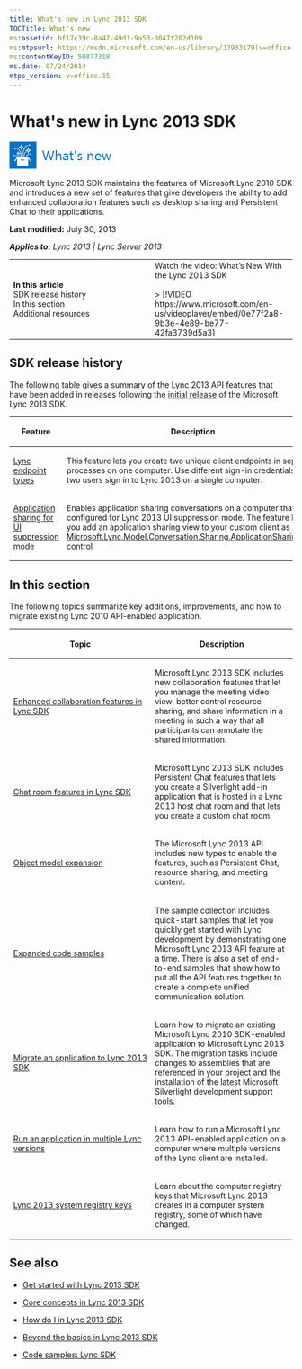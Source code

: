 ```yaml
---
title: What's new in Lync 2013 SDK
TOCTitle: What's new
ms:assetid: bf17c39c-8a47-49d1-9a53-0047f202d109
ms:mtpsurl: https://msdn.microsoft.com/en-us/library/JJ933179(v=office.15)
ms:contentKeyID: 50877318
ms.date: 07/24/2014
mtps_version: v=office.15
---
```


# What's new in Lync 2013 SDK

![What's new topic](images/JJ937254.mod_icon_whatsnew_long(Office.15).png "What's new topic")

Microsoft Lync 2013 SDK maintains the features of Microsoft Lync 2010 SDK and introduces a new set of features that give developers the ability to add enhanced collaboration features such as desktop sharing and Persistent Chat to their applications.

**Last modified:** July 30, 2013

***Applies to:** Lync 2013 | Lync Server 2013*

<table>
<colgroup>
<col style="width: 50%" />
<col style="width: 50%" />
</colgroup>
<tbody>
<tr class="odd">
<td><p><strong>In this article</strong><br />
SDK release history<br />
In this section<br />
Additional resources</p></td>
<td><div class="caption">
Watch the video: What’s New With the Lync 2013 SDK
</div>
<br />
&gt; [!VIDEO https://www.microsoft.com/en-us/videoplayer/embed/0e77f2a8-9b3e-4e89-be77-42fa3739d5a3]</td>
</tr>
</tbody>
</table>

## SDK release history

The following table gives a summary of the Lync 2013 API features that have been added in releases following the [initial release](http://www.microsoft.com/en-sg/download/details.aspx?id=36824) of the Microsoft Lync 2013 SDK.

<table>
<colgroup>
<col style="width: 33%" />
<col style="width: 33%" />
<col style="width: 33%" />
</colgroup>
<thead>
<tr class="header">
<th><p>Feature</p></th>
<th><p>Description</p></th>
<th><p>API version</p></th>
</tr>
</thead>
<tbody>
<tr class="odd">
<td><p><a href="lync-endpoint-types.md">Lync endpoint types</a></p></td>
<td><p>This feature lets you create two unique client endpoints in separate processes on one computer. Use different sign-in credentials to let two users sign in to Lync 2013 on a single computer.</p></td>
<td><p>May 2013. 15.0.4507.3000</p></td>
</tr>
<tr class="even">
<td><p><a href="application-sharing-for-ui-suppression-mode.md">Application sharing for UI suppression mode</a></p></td>
<td><p>Enables application sharing conversations on a computer that is configured for Lync 2013 UI suppression mode. The feature lets you add an application sharing view to your custom client as an <a href="https://msdn.microsoft.com/en-us/library/dn378597(v=office.15)">Microsoft.Lync.Model.Conversation.Sharing.ApplicationSharingView</a> control</p></td>
<td><p>May 2013. 15.0.4507.3000</p></td>
</tr>
</tbody>
</table>

## In this section

The following topics summarize key additions, improvements, and how to migrate existing Lync 2010 API-enabled application.

<table>
<colgroup>
<col style="width: 50%" />
<col style="width: 50%" />
</colgroup>
<thead>
<tr class="header">
<th><p>Topic</p></th>
<th><p>Description</p></th>
</tr>
</thead>
<tbody>
<tr class="odd">
<td><p><a href="enhanced-collaboration-features-in-lync-sdk.md">Enhanced collaboration features in Lync SDK</a></p></td>
<td><p>Microsoft Lync 2013 SDK includes new collaboration features that let you manage the meeting video view, better control resource sharing, and share information in a meeting in such a way that all participants can annotate the shared information.</p></td>
</tr>
<tr class="even">
<td><p><a href="chat-room-features-in-lync-sdk.md">Chat room features in Lync SDK</a></p></td>
<td><p>Microsoft Lync 2013 SDK includes Persistent Chat features that lets you create a Silverlight add-in application that is hosted in a Lync 2013 host chat room and that lets you create a custom chat room.</p></td>
</tr>
<tr class="odd">
<td><p><a href="object-model-expansion.md">Object model expansion</a></p></td>
<td><p>The Microsoft Lync 2013 API includes new types to enable the features, such as Persistent Chat, resource sharing, and meeting content.</p></td>
</tr>
<tr class="even">
<td><p><a href="expanded-code-samples.md">Expanded code samples</a></p></td>
<td><p>The sample collection includes quick-start samples that let you quickly get started with Lync development by demonstrating one Microsoft Lync 2013 API feature at a time. There is also a set of end-to-end samples that show how to put all the API features together to create a complete unified communication solution.</p></td>
</tr>
<tr class="odd">
<td><p><a href="migrate-an-application-to-lync-2013-sdk.md">Migrate an application to Lync 2013 SDK</a></p></td>
<td><p>Learn how to migrate an existing Microsoft Lync 2010 SDK-enabled application to Microsoft Lync 2013 SDK. The migration tasks include changes to assemblies that are referenced in your project and the installation of the latest Microsoft Silverlight development support tools.</p></td>
</tr>
<tr class="even">
<td><p><a href="run-an-application-in-multiple-lync-versions.md">Run an application in multiple Lync versions</a></p></td>
<td><p>Learn how to run a Microsoft Lync 2013 API-enabled application on a computer where multiple versions of the Lync client are installed.</p></td>
</tr>
<tr class="odd">
<td><p><a href="lync-2013-system-registry-keys.md">Lync 2013 system registry keys</a></p></td>
<td><p>Learn about the computer registry keys that Microsoft Lync 2013 creates in a computer system registry, some of which have changed.</p></td>
</tr>
</tbody>
</table>

## See also

  - [Get started with Lync 2013 SDK](get-started-with-lync-2013-sdk.md)

  - [Core concepts in Lync 2013 SDK](core-concepts-in-lync-2013-sdk.md)

  - [How do I in Lync 2013 SDK](how-do-i-in-lync-2013-sdk.md)

  - [Beyond the basics in Lync 2013 SDK](beyond-the-basics-in-lync-2013-sdk.md)

  - [Code samples: Lync SDK](code-samples-lync-sdk.md)

